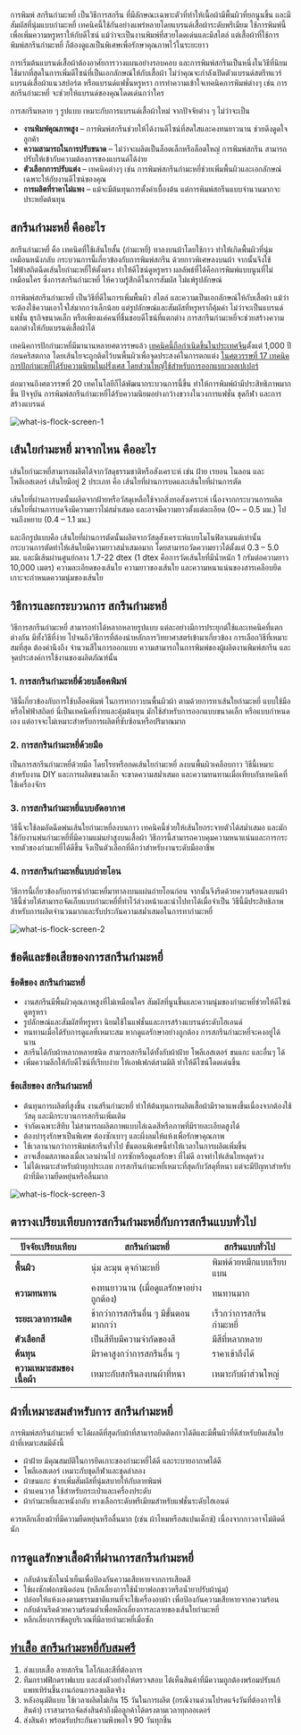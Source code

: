การพิมพ์ สกรีนกำมะหยี่ เป็นวิธีการสกรีน ที่มีลักษณะเฉพาะตัวที่ทำให้เนื้อผ้ามีพื้นผิวที่ยกนูนขึ้น และมีสัมผัสที่นุ่มแบบกำมะหยี่ เทคนิคนี้ใช้กันอย่างแพร่หลายโดยแบรนด์เสื้อผ้าระดับพรีเมียม ใช้การพิมพ์นี้เพื่อเพิ่มความหรูหราให้กับดีไซน์ แม้ว่าจะเป็นงานพิมพ์ที่สวยโดดเด่นและมีสไตล์ แต่เสื้อผ้าที่ใช้การพิมพ์สกรีนกำมะหยี่ ก็ต้องดูแลเป็นพิเศษเพื่อรักษาคุณภาพไว้ในระยะยาว

การเริ่มต้นแบรนด์เสื้อผ้าต้องอาศัยการวางแผนอย่างรอบคอบ และการพิมพ์สกรีนเป็นหนึ่งในวิธีที่นิยมใช้มากที่สุดในการเพิ่มดีไซน์ที่เป็นเอกลักษณ์ให้กับเสื้อผ้า ไม่ว่าคุณจะกำลังเปิดตัวแบรนด์สตรีทแวร์ แบรนด์เสื้อผ้าแนวสปอร์ต หรือแบรนด์แฟชั่นหรูหรา การทำความเข้าใจเทคนิคการพิมพ์ต่างๆ เช่น การสกรีนกำมะหยี่ จะช่วยให้แบรนด์ของคุณโดดเด่นกว่าใคร

การสกรีนหลาย ๆ รูปแบบ เหมาะกับการแบรนด์เสื้อผ้าใหม่ จากปัจจัยต่าง ๆ ไม่ว่าจะเป็น

- **งานพิมพ์คุณภาพสูง** – การพิมพ์สกรีนช่วยให้ได้งานดีไซน์ที่สดใสและคงทนยาวนาน ช่วยดึงดูดใจลูกค้า
- **ความสามารถในการปรับขนาด** – ไม่ว่าจะผลิตเป็นล็อตเล็กหรือล็อตใหญ่ การพิมพ์สกรีน สามารถปรับให้เข้ากับความต้องการของแบรนด์ได้ง่าย
- **ตัวเลือกการปรับแต่ง** – เทคนิคต่างๆ เช่น การพิมพ์สกรีนกำมะหยี่ช่วยเพิ่มพื้นผิวและเอกลักษณ์เฉพาะให้กับงานดีไซน์ของคุณ
- **การผลิตที่ราคาไม่แพง** – แม้จะมีต้นทุนการตั้งค่าเบื้องต้น แต่การพิมพ์สกรีนแบบจำนวนมากจะประหยัดต้นทุน

## สกรีนกำมะหยี่ คืออะไร

สกรีนกำมะหยี่ คือ เทคนิคที่ใช้เส้นใยสั้น (กำมะหยี่) ทาลงบนผ้าโดยใช้กาว ทำให้เกิดพื้นผิวที่นุ่มเหมือนหนังกลับ กระบวนการนี้เกี่ยวข้องกับการพิมพ์สกรีน ด้วยกาวพิเศษลงบนผ้า จากนั้นจึงใช้ไฟฟ้าสถิตฉีดเส้นใยกำมะหยี่ให้ตั้งตรง ทำให้ดีไซน์ดูหรูหรา ผลลัพธ์ที่ได้คือการพิมพ์แบบนูนที่ไม่เหมือนใคร ซึ่งการสกรีนกำมะหยี่ ให้ความรู้สึกดีในการสัมผัส ไม่แพ้รูปลักษณ์

การพิมพ์สกรีนกำมะหยี่ เป็นวิธีที่ดีในการเพิ่มพื้นผิว สไตล์ และความเป็นเอกลักษณ์ให้กับเสื้อผ้า แม้ว่าจะต้องใช้ความเอาใจใส่มากกว่าเล็กน้อย แต่รูปลักษณ์และสัมผัสที่หรูหราก็คุ้มค่า ไม่ว่าจะเป็นแบรนด์แฟชั่น ธุรกิจขนาดเล็ก หรือเพียงแค่คนที่ชื่นชอบดีไซน์ที่แตกต่าง การสกรีนกำมะหยี่จะช่วยสร้างความแตกต่างให้กับแบรนด์เสื้อผ้าได้

เทคนิคการปักกำมะหยี่มีมานานหลายศตวรรษแล้ว [เทคนิคนี้ถือกำเนิดขึ้นในประเทศจีน](https://insights.made-in-china.com/th/The-Timeless-Elegance-of-Chinese-Embroidery-A-Living-Legacy-of-Art-and-Culture_NfRaEVgrRmib.html)ตั้งแต่ 1,000 ปีก่อนคริสตกาล โดยเส้นใยจะถูกติดไว้บนพื้นผิวเพื่อจุดประสงค์ในการตกแต่ง [ในศตวรรษที่ 17 เทคนิคการปักกำมะหยี่ได้รับความนิยมในฝรั่งเศส โดยส่วนใหญ่ใช้สำหรับการออกแบบวอลเปเปอร์](https://www.wazzadu.com/article/2055)

ต่อมาจนถึงศตวรรษที่ 20 เทคโนโลยีก็ได้พัฒนากระบวนการนี้ขึ้น ทำให้การพิมพ์ผ้ามีประสิทธิภาพมากขึ้น ปัจจุบัน การพิมพ์สกรีนกำมะหยี่ได้รับความนิยมอย่างกว้างขวางในวงการแฟชั่น ชุดกีฬา และการสร้างแบรนด์

![what-is-flock-screen-1](/blog/what-is-flock-screen-1.jpg)

## **เส้นใยกำมะหยี่ มาจากไหน คืออะไร**

เส้นใยกำมะหยี่สามารถผลิตได้จากวัสดุธรรมชาติหรือสังเคราะห์ เช่น ฝ้าย เรยอน ไนลอน และโพลีเอสเตอร์ เส้นใยมีอยู่ 2 ประเภท คือ เส้นใยที่ผ่านการบดและเส้นใยที่ผ่านการตัด

เส้นใยที่ผ่านการบดนั้นผลิตจากฝ้ายหรือวัสดุเหลือใช้จากสิ่งทอสังเคราะห์ เนื่องจากกระบวนการผลิต เส้นใยที่ผ่านการบดจึงมีความยาวไม่สม่ำเสมอ และอาจมีความยาวตั้งแต่ละเอียด (0~ – 0.5 มม.) ไปจนถึงหยาบ (0.4 – 1.1 มม.)

และอีกรูปแบบคือ เส้นใยที่ผ่านการตัดนั้นผลิตจากวัสดุสังเคราะห์แบบโมโนฟิลาเมนต์เท่านั้น กระบวนการตัดทำให้เส้นใยมีความยาวสม่ำเสมอมาก โดยสามารถวัดความยาวได้ตั้งแต่ 0.3 – 5.0 มม. และมีเส้นผ่านศูนย์กลาง 1.7-22 dtex (1 dtex คือการวัดเส้นใยที่มีน้ำหนัก 1 กรัมต่อความยาว 10,000 เมตร) ความละเอียดของเส้นใย ความยาวของเส้นใย และความหนาแน่นของสารเคลือบยึดเกาะจะกำหนดความนุ่มของเส้นใย

## **วิธีการและกระบวนการ สกรีนกำมะหยี่**

วิธีการสกรีนกำมะหยี่ สามารถทำได้หลากหลายรูปแบบ แต่ละอย่างมีการประยุกต์ใช้และเทคนิคที่แตกต่างกัน มีทั้งวิธีที่ง่าย ไปจนถึงวิธีการที่ต้องนำหลักการวิทยาศาสตร์เข้ามาเกี่ยวข้อง การเลือกวิธีที่เหมาะสมที่สุด ต้องคำนึงถึง จำนวนสีในการออกแบบ ความสามารถในการพิมพ์ของผู้ผลิตงานพิมพ์สกรีน และจุดประสงค์การใช้งานของผลิตภัณฑ์นั้น

### **1. การสกรีนกำมะหยี่ด้วยบล็อคพิมพ์**

วิธีนี้เกี่ยวข้องกับการใช้บล็อคพิมพ์ ในการทากาวบนพื้นผิวผ้า ตามด้วยการทาเส้นใยกำมะหยี่ แบบใช้มือหรือไฟฟ้าสถิตย์ นี่เป็นเทคนิคที่ง่ายและคุ้มต้นทุน มักใช้สำหรับการออกแบบขนาดเล็ก หรือแบบกำหนดเอง แต่อาจจะไม่เหมาะสำหรับการผลิตที่ซับซ้อนหรือปริมาณมาก

### **2. การสกรีนกำมะหยี่ด้วยมือ**

เป็นการสกรีนกำมะหยี่ด้วยมือ โดยโรยหรือกดเส้นใยกำมะหยี่ ลงบนพื้นผิวเคลือบกาว วิธีนี้เหมาะสำหรับงาน DIY และการผลิตขนาดเล็ก จะขาดความสม่ำเสมอ และความทนทานเมื่อเทียบกับเทคนิคที่ใช้เครื่องจักร

### **3. การสกรีนกำมะหยี่แบบอัดอากาศ**

วิธีนี้จะใช้ลมอัดฉีดพ่นเส้นใยกำมะหยี่ลงบนกาว เทคนิคนี้ช่วยให้เส้นใยกระจายตัวได้สม่ำเสมอ และมักใช้กับงานพ่นกำมะหยี่ที่มีความแม่นยำสูงบนเสื้อผ้า วิธีการนี้สามารถควบคุมความหนาแน่นและการกระจายตัวของกำมะหยี่ได้ดีขึ้น จึงเป็นตัวเลือกที่ดีกว่าสำหรับงานระดับมืออาชีพ

### **4. การสกรีนกำมะหยี่แบบถ่ายโอน**

วิธีการนี้เกี่ยวข้องกับการนำกำมะหยี่มาทาลงบนแผ่นถ่ายโอนก่อน จากนั้นจึงรีดด้วยความร้อนลงบนผ้า วิธีนี้ช่วยให้สามารถจัดเก็บแบบกำมะหยี่ที่ทำไว้ล่วงหน้าและนำไปทาได้เมื่อจำเป็น วิธีนี้มีประสิทธิภาพสำหรับการผลิตจำนวนมากและรับประกันความสม่ำเสมอในการทากำมะหยี่

![what-is-flock-screen-2](/blog/what-is-flock-screen-2.png)

## **ข้อดีและข้อเสียของการสกรีนกำมะหยี่**

### **ข้อดีของ สกรีนกำมะหยี่**

- งานสกรีนมีพื้นผิวคุณภาพสูงที่ไม่เหมือนใคร สัมผัสที่นูนขึ้นและความนุ่มของกำมะหยี่ช่วยให้ดีไซน์ดูหรูหรา
- รูปลักษณ์และสัมผัสที่หรูหรา นิยมใช้ในแฟชั่นและการสร้างแบรนด์ระดับไฮเอนด์
- ทนทานเมื่อได้รับการดูแลที่เหมาะสม หากดูแลรักษาอย่างถูกต้อง การสกรีนกำมะหยี่จะคงอยู่ได้นาน
- สกรีนได้กับผ้าหลากหลายชนิด สามารถสกรีนได้ทั้งกับผ้าฝ้าย โพลีเอสเตอร์ ขนแกะ และอื่นๆ ได้
- เพิ่มความลึกให้กับดีไซน์ที่เรียบง่าย ให้เอฟเฟกต์สามมิติ ทำให้ดีไซน์โดดเด่นขึ้น

### **ข้อเสียของ สกรีนกำมะหยี่**

- ต้นทุนการผลิตที่สูงขึ้น งานสรีนกำมะหยี่ ทำให้ต้นทุนการผลิตเสื้อผ้ามีราคาแพงขึ้นเนื่องจากต้องใช้วัสดุ และมีกระบวนการสกรีนเพิ่มเติม
- จำกัดเฉพาะสีทึบ ไม่สามารถผลิตภาพแบบไล่เฉดสีหรือภาพที่มีรายละเอียดสูงได้
- ต้องบำรุงรักษาเป็นพิเศษ ต้องซักเบาๆ และผึ่งลมให้แห้งเพื่อรักษาคุณภาพ
- ใช้เวลานานกว่าการพิมพ์สกรีนทั่วไป ขั้นตอนพิเศษนี้ทำให้เวลาในการผลิตเพิ่มขึ้น
- อาจเสื่อมสภาพลงเมื่อเวลาผ่านไป การซักหรือดูแลรักษา ที่ไม่ดี อาจทำให้เส้นใยหลุดร่วง
- ไม่ได้เหมาะสำหรับผ้าทุกประเภท การสกรีนกำมะหยี่เหมาะที่สุดกับวัสดุที่หนา แต่จะมีปัญหาสำหรับผ้าที่มีความยืดหยุ่นหรือลื่นมาก

![what-is-flock-screen-3](/blog/what-is-flock-screen-3.jpg)

## **ตารางเปรียบเทียบการสกรีนกำมะหยี่กับการสกรีนแบบทั่วไป**

| **ปัจจัยเปรียบเทียบ**  | **สกรีนกำมะหยี่**                       | **สกรีนแบบทั่วไป**       |
| ---------------------- | --------------------------------------- | ------------------------ |
| **พื้นผิว**                | นุ่ม ละมุน ดุจกำมะหยี่                  | พิมพ์ด้วยหมึกแบบเรียบแบน |
| **ความทนทาน**             | คงทนยาวนาน (เมื่อดูแลรักษาอย่างถูกต้อง) | ทนทานมาก                 |
| **ระยะเวลาการผลิต**       | ช้ากว่าการสกรีนอื่น ๆ มีขั้นตอนมากกว่า  | เร็วกว่าการสกรีนกำมะหยี่ |
| **ตัวเลือกสี**            | เป็นสีทึบมีความจำกัดของสี               | มีสีที่หลากหลาย          |
| **ต้นทุน**                 | มีราคาสูงกว่าการสกรีนอื่น ๆ             | ราคาเข้าถึงได้           |
| **ความเหมาะสมของเนื้อผ้า** | เหมาะกับสกรีนลงบนผ้าที่หนา              | เหมาะกับผ้าส่วนใหญ่      |

## **ผ้าที่เหมาะสมสำหรับการ สกรีนกำมะหยี่**

การพิมพ์สกรีนกำมะหยี่ จะได้ผลดีที่สุดกับผ้าที่สามารถยึดติดกาวได้ดีและมีพื้นผิวที่ดีสำหรับยึดเส้นใย ผ้าที่เหมาะสมมีดังนี้

- ผ้าฝ้าย มีคุณสมบัติในการยึดเกาะของกำมะหยี่ได้ดี และระบายอากาศได้ดี
- โพลีเอสเตอร์ เหมาะกับชุดกีฬาและชุดลำลอง
- ผ้าขนแกะ ช่วยเพิ่มสัมผัสที่นุ่มสบายให้กับลายพิมพ์
- ผ้าแคนวาส ใช้สำหรับกระเป๋าและเครื่องประดับ
- ผ้ากำมะหยี่และหนังกลับ ทางเลือกระดับพรีเมียมสำหรับแฟชั่นระดับไฮเอนด์

ควรหลีกเลี่ยงผ้าที่มีความยืดหยุ่นหรือลื่นมาก (เช่น ผ้าไหมหรือสแปนเด็กซ์) เนื่องจากกาวอาจไม่ติดดีนัก 

## **การดูแลรักษาเสื้อผ้าที่ผ่านการสกรีนกำมะหยี่**

- กลับด้านซักในน้ำเย็นเพื่อป้องกันความเสียหายจากการเสียดสี
- ใช้ผงซักฟอกชนิดอ่อน (หลีกเลี่ยงการใช้น้ำยาฟอกขาวหรือน้ำยาปรับผ้านุ่ม)
- ปล่อยให้แห้งเองตามธรรมชาติแทนที่จะใช้เครื่องอบผ้า เพื่อป้องกันความเสียหายจากความร้อน
- กลับด้านรีดด้วยความร้อนต่ำเพื่อหลีกเลี่ยงการละลายของเส้นใยกำมะหยี่
- หลีกเลี่ยงการขัดถูบริเวณที่มีลายกำมะหยี่เมื่อซัก

## **[ทำเสื้อ สกรีนกำมะหยี่กับสมศรี](how-to-order)**

1. ส่งแบบเสื้อ ลายสกรีน โลโก้และสีที่ต้องการ
2. ทีมกราฟฟิกดราฟแบบ และส่งตัวอย่างให้ตรวจสอบ ได้เห็นสินค้าที่มีความถูกต้องพร้อมปรับแก้แพทเทิร์นชิ้นงานก่อนการลงผลิตจริง
3. หลังอนุมัติแบบ ใช้เวลาผลิตไม่เกิน 15 วันในการผลิต (กรณีงานด่วนโปรดแจ้งวันที่ต้องการใช้สินค้า) เราสามารถจัดส่งสินค้าถึงมือลูกค้าได้ตรงตามเวลาทุกออเดอร์
4. ส่งสินค้า พร้อมรับประกันความพึงพอใจ 90 วันทุกชิ้น